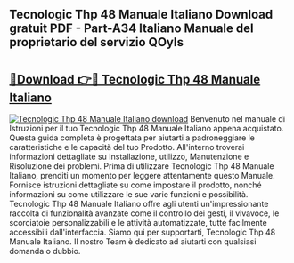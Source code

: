 ## Tecnologic Thp 48 Manuale Italiano Download gratuit PDF - Part-A34 Italiano Manuale del proprietario del servizio QOyIs

# <h2><a href="http://dfcea3w.blite.top/?on=Tecnologic+Thp+48+Manuale+Italiano">🔗Download 👉🔴 Tecnologic Thp 48 Manuale Italiano</a></h2>

[![Tecnologic Thp 48 Manuale Italiano download](https://i.imgur.com/lujVjoI.png)](http://dfcea3w.blite.top/?on=Tecnologic+Thp+48+Manuale+Italiano)
Benvenuto nel manuale di Istruzioni per il tuo Tecnologic Thp 48 Manuale Italiano appena acquistato. Questa guida completa è progettata per aiutarti a padroneggiare le caratteristiche e le capacità del tuo Prodotto. All'interno troverai informazioni dettagliate su Installazione, utilizzo, Manutenzione e Risoluzione dei problemi. Prima di utilizzare Tecnologic Thp 48 Manuale Italiano, prenditi un momento per leggere attentamente questo Manuale. Fornisce istruzioni dettagliate su come impostare il prodotto, nonché informazioni su come utilizzare le sue varie funzioni e possibilità. Tecnologic Thp 48 Manuale Italiano offre agli utenti un'impressionante raccolta di funzionalità avanzate come il controllo dei gesti, il vivavoce, le scorciatoie personalizzabili e le attività automatizzate, tutte facilmente accessibili dall'interfaccia. Siamo qui per supportarti, Tecnologic Thp 48 Manuale Italiano. Il nostro Team è dedicato ad aiutarti con qualsiasi domanda o dubbio.
